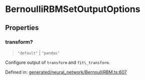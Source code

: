 # BernoulliRBMSetOutputOptions

## Properties

### transform?

> `"default"` \| `"pandas"`

Configure output of `transform` and `fit\_transform`.

Defined in:  [generated/neural\_network/BernoulliRBM.ts:607](https://github.com/transitive-bullshit/scikit-learn-ts/blob/b59c1ff/packages/sklearn/src/generated/neural_network/BernoulliRBM.ts#L607)
